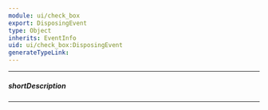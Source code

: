 ```yaml
---
module: ui/check_box
export: DisposingEvent
type: Object
inherits: EventInfo
uid: ui/check_box:DisposingEvent
generateTypeLink: 
---
```

---
##### shortDescription
<!-- Description goes here -->

---
<!-- Description goes here -->